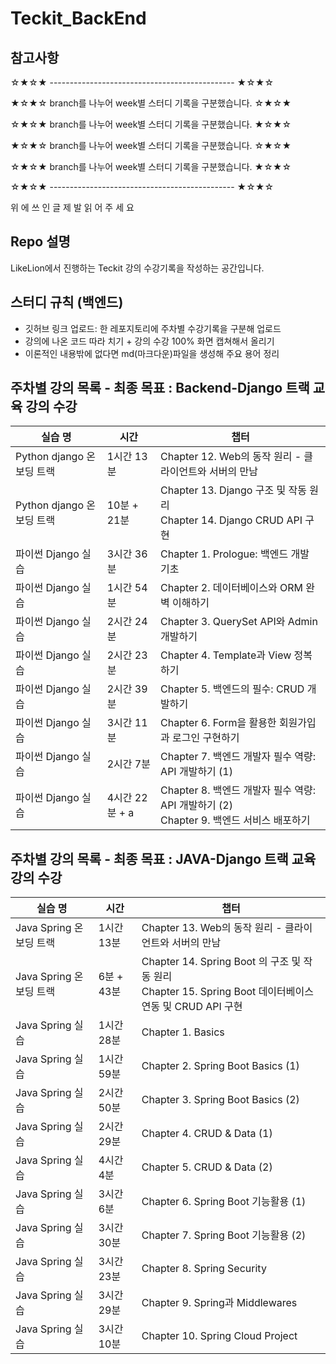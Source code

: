 # Teckit_BackEnd

## 참고사항

☆★☆★ ---------------------------------------------- ★☆★☆

★☆★☆ branch를 나누어 week별 스터디 기록을 구분했습니다. ☆★☆★

☆★☆★ branch를 나누어 week별 스터디 기록을 구분했습니다. ★☆★☆

★☆★☆ branch를 나누어 week별 스터디 기록을 구분했습니다. ☆★☆★

☆★☆★ branch를 나누어 week별 스터디 기록을 구분했습니다. ★☆★☆

☆★☆★ ---------------------------------------------- ★☆★☆

위 에 쓰 인 글 제 발 읽 어 주 세 요


## Repo 설명
LikeLion에서 진행하는 Teckit 강의 수강기록을 작성하는 공간입니다.

## 스터디 규칙 (백엔드)
- 깃허브 링크 업로드: 한 레포지토리에 주차별 수강기록을 구분해 업로드
- 강의에 나온 코드 따라 치기 + 강의 수강 100% 화면 캡쳐해서 올리기
- 이론적인 내용밖에 없다면 md(마크다운)파일을 생성해 주요 용어 정리

## 주차별 강의 목록 - 최종 목표 : Backend-Django 트랙 교육 강의 수강

| 실습 명 | 시간 | 챕터 |
|---|---|---|
| Python django 온보딩 트랙 | 1시간 13분 | Chapter 12. Web의 동작 원리 - 클라이언트와 서버의 만남 |
| Python django 온보딩 트랙 | 10분 + 21분 | Chapter 13. Django 구조 및 작동 원리 <br>Chapter 14. Django CRUD API 구현 |
| 파이썬 Django 실습 | 3시간 36분 | Chapter 1. Prologue: 백엔드 개발 기초 |
| 파이썬 Django 실습 | 1시간 54분 | Chapter 2. 데이터베이스와 ORM 완벽 이해하기 |
| 파이썬 Django 실습 | 2시간 24분 | Chapter 3. QuerySet API와 Admin 개발하기 |
| 파이썬 Django 실습 | 2시간 23분 | Chapter 4. Template과 View 정복하기 |
| 파이썬 Django 실습 | 2시간 39분 | Chapter 5. 백엔드의 필수: CRUD 개발하기 |
| 파이썬 Django 실습 | 3시간 11분 | Chapter 6. Form을 활용한 회원가입과 로그인 구현하기 |
| 파이썬 Django 실습 | 2시간 7분 | Chapter 7. 백엔드 개발자 필수 역량: API 개발하기 (1) |
| 파이썬 Django 실습 | 4시간 22분 + a | Chapter 8. 백엔드 개발자 필수 역량: API 개발하기 (2) <br>Chapter 9. 백엔드 서비스 배포하기 |

## 주차별 강의 목록 - 최종 목표 : JAVA-Django 트랙 교육 강의 수강

| 실습 명 | 시간 | 챕터 |
|---|---|---|
| Java Spring 온보딩 트랙 | 1시간 13분 | Chapter 13. Web의 동작 원리 - 클라이언트와 서버의 만남 |
| Java Spring 온보딩 트랙 | 6분 + 43분 | Chapter 14. Spring Boot 의 구조 및 작동 원리 <br>Chapter 15. Spring Boot 데이터베이스 연동 및 CRUD API 구현 |
| Java Spring 실습 | 1시간 28분 | Chapter 1. Basics |
| Java Spring 실습 | 1시간 59분 | Chapter 2. Spring Boot Basics (1) |
| Java Spring 실습 | 2시간 50분 | Chapter 3. Spring Boot Basics (2) |
| Java Spring 실습 | 2시간 29분 | Chapter 4. CRUD & Data (1) |
| Java Spring 실습 | 4시간 4분 | Chapter 5. CRUD & Data (2) |
| Java Spring 실습 | 3시간 6분 | Chapter 6. Spring Boot 기능활용 (1) |
| Java Spring 실습 | 3시간 30분 | Chapter 7. Spring Boot 기능활용 (2) |
| Java Spring 실습 | 3시간 23분 | Chapter 8. Spring Security |
| Java Spring 실습 | 3시간 29분 | Chapter 9. Spring과 Middlewares |
| Java Spring 실습 | 3시간 10분 | Chapter 10. Spring Cloud Project |
